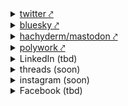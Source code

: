 ---
---

<details>
<summary><a href="https://twitter.com/compose/tweet" target="_blank">twitter︎ ⤤︎</a></summary>

</details>

<details>
<summary><a href="https://staging.bsky.app/" target="_blank">bluesky ⤤︎</a></summary>

</details>

<details>
<summary><a href="https://hachyderm.io/publish" target="_blank">hachyderm/mastodon ⤤︎</a></summary>

</details>

<details>
<summary><a href="https://www.polywork.com/home" target="_blank">polywork ⤤︎</a></summary>

</details>

<details>
<summary>LinkedIn (tbd)</summary>

  <dd>
    <dt>
      Can I post articles via linked in with canonical url?
    </dt>
    <dd>
      https://www.silverbackstrategies.com/blog/seo/does-your-website-benefit-from-medium-and-linkedin-seo-tactics/
      <dd>
        https://www.quora.com/I-already-have-articles-in-my-LinkedIn-How-can-I-add-canonical-url-for-those-articles-so-that-they-point-to-my-actual-blog-articles
      </dd>
    </dd>
  </dd>
</details>

<details>
<summary>threads (soon)</summary>

</details>

<details>
<summary>instagram (soon)</summary>

</details>

<details>
<summary>Facebook (tbd)</summary>

<dl>
    <dt>
    Can I post articles via facebook with canonical url?
    </dt>
    <dd>
    https://www.silverbackstrategies.com/blog/seo/does-your-website-benefit-from-medium-and-linkedin-seo-tactics/
    </dd>
</dl>
</details>
